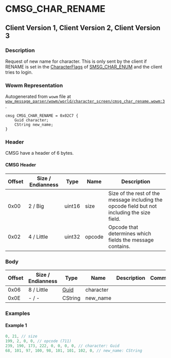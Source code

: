 # CMSG_CHAR_RENAME

## Client Version 1, Client Version 2, Client Version 3

### Description

Request of new name for character. This is only sent by the client if RENAME is set in the [CharacterFlags](./characterflags.md) of [SMSG_CHAR_ENUM](./smsg_char_enum.md) and the client tries to login.

### Wowm Representation

Autogenerated from `wowm` file at [`wow_message_parser/wowm/world/character_screen/cmsg_char_rename.wowm:3`](https://github.com/gtker/wow_messages/tree/main/wow_message_parser/wowm/world/character_screen/cmsg_char_rename.wowm#L3).
```rust,ignore
cmsg CMSG_CHAR_RENAME = 0x02C7 {
    Guid character;
    CString new_name;
}
```
### Header

CMSG have a header of 6 bytes.

#### CMSG Header

| Offset | Size / Endianness | Type   | Name   | Description |
| ------ | ----------------- | ------ | ------ | ----------- |
| 0x00   | 2 / Big           | uint16 | size   | Size of the rest of the message including the opcode field but not including the size field.|
| 0x02   | 4 / Little        | uint32 | opcode | Opcode that determines which fields the message contains.|

### Body

| Offset | Size / Endianness | Type | Name | Description | Comment |
| ------ | ----------------- | ---- | ---- | ----------- | ------- |
| 0x06 | 8 / Little | [Guid](../spec/packed-guid.md) | character |  |  |
| 0x0E | - / - | CString | new_name |  |  |

### Examples

#### Example 1

```c
0, 21, // size
199, 2, 0, 0, // opcode (711)
239, 190, 173, 222, 0, 0, 0, 0, // character: Guid
68, 101, 97, 100, 98, 101, 101, 102, 0, // new_name: CString
```
